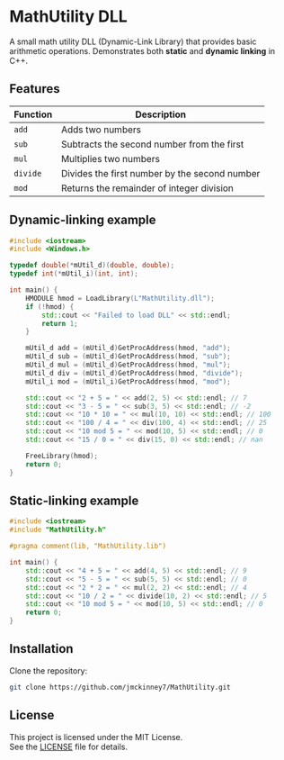 # MathUtility DLL
A small math utility DLL (Dynamic-Link Library) that provides basic arithmetic operations.
Demonstrates both **static** and **dynamic linking** in C++.

## Features
| Function | Description |
|----------|-------------|
| `add`    | Adds two numbers |
| `sub`    | Subtracts the second number from the first |
| `mul`    | Multiplies two numbers |
| `divide`    | Divides the first number by the second number |
| `mod`    | Returns the remainder of integer division |

## Dynamic-linking example
``` cpp
#include <iostream>
#include <Windows.h>

typedef double(*mUtil_d)(double, double);
typedef int(*mUtil_i)(int, int);

int main() {
    HMODULE hmod = LoadLibrary(L"MathUtility.dll");
    if (!hmod) {
        std::cout << "Failed to load DLL" << std::endl;
        return 1;
    }

    mUtil_d add = (mUtil_d)GetProcAddress(hmod, "add");
    mUtil_d sub = (mUtil_d)GetProcAddress(hmod, "sub");
    mUtil_d mul = (mUtil_d)GetProcAddress(hmod, "mul");
    mUtil_d div = (mUtil_d)GetProcAddress(hmod, "divide");
    mUtil_i mod = (mUtil_i)GetProcAddress(hmod, "mod");

    std::cout << "2 + 5 = " << add(2, 5) << std::endl; // 7
    std::cout << "3 - 5 = " << sub(3, 5) << std::endl; // -2
    std::cout << "10 * 10 = " << mul(10, 10) << std::endl; // 100
    std::cout << "100 / 4 = " << div(100, 4) << std::endl; // 25
    std::cout << "10 mod 5 = " << mod(10, 5) << std::endl; // 0
    std::cout << "15 / 0 = " << div(15, 0) << std::endl; // nan

    FreeLibrary(hmod);
    return 0;
}
```

## Static-linking example
``` cpp
#include <iostream>
#include "MathUtility.h"

#pragma comment(lib, "MathUtility.lib")

int main() {
    std::cout << "4 + 5 = " << add(4, 5) << std::endl; // 9
    std::cout << "5 - 5 = " << sub(5, 5) << std::endl; // 0
    std::cout << "2 * 2 = " << mul(2, 2) << std::endl; // 4
    std::cout << "10 / 2 = " << divide(10, 2) << std::endl; // 5
    std::cout << "10 mod 5 = " << mod(10, 5) << std::endl; // 0
    return 0;
}
```

## Installation
Clone the repository:
```bash
git clone https://github.com/jmckinney7/MathUtility.git
```

## License

This project is licensed under the MIT License.  
See the [LICENSE](./LICENSE.md) file for details.

